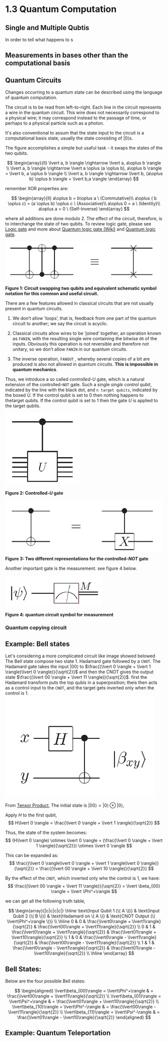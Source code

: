 # 1.3 Quantum Computation

## Single and Multiple Qubtis
In order to tell what happens to s

## Measurements in bases other than the computational basis

## Quantum Circuits
Changes occurring to a quantum state can be described using the language of quantum
computation.

The circuit is to be read from left-to-right. Each line in the circuit represents a wire in the quantum circuit. This wire does not necessarily correspond to a physical wire; it may correspond instead to the passage of time, or perhaps to a physical particle such as a photon.

It's also conventional to assum that the state input to the circuit is a computational basis state, usually the state consisting of $\lvert 0 \rangle$s.

The figure accomplishes a simple but usaful task - it swaps the states
of the two qubits.


$$
\begin{array}{ll}
\lvert a, b \rangle \rightarrow \lvert a, a\oplus b \rangle \\
\lvert a, b \rangle \rightarrow \lvert a \oplus (a \oplus b), a\oplus b \rangle = \lvert b, a \oplus b \rangle \\
\lvert a, b \rangle \rightarrow \lvert b, (a\oplus b) \oplus b \rangle = \lvert b,a \rangle
\end{array} 
$$

remember XOR properties are:

$$
\begin{array}{ll}
a\oplus b = b\oplus a \ (Commutative)\\
a\oplus ( b \oplus c) = (a \oplus b) \oplus c \ (Associative)\\
a\oplus 0 = a \ (Identity)\\
a\oplus a = 0 \ (Self-Inverse)
\end{array} 
$$

where all additions are done modulo 2. The effect of the circuit, therefore, is to interchange the state of two qubits. To review logic gate, please see [Logic gate](../Math_Fundamentals/logic_gates.md) and more about [Quantum logic gate (Wiki)](https://en.wikipedia.org/wiki/Quantum_logic_gate) and [Quantum logic gate](../Math_Fundamentals/Quantum_logic_gates.md).

![Circuit_swap](images/Fig1-7_Circuit_swap.png)

**Figure 1: Circuit swapping two qubits and equivalent schematic symbol notation for this common and useful circuit.**

There are a few features allowed in classical circuits that are not usually present in
quantum circuits.

1. We don’t allow ‘loops’, that is, feedback from one part of the quantum circuit to another; we say the circuit is acyclic.

2. Classical circuits allow wires to be ‘joined’ together, an operation known as `FANIN`, with the resulting single wire containing the bitwise `OR` of the inputs. Obviously this operation is not reversible and therefore not unitary, so we don’t allow `FANIN` in our quantum circuits.

3. The inverse operation, `FANOUT` , whereby several copies of a bit are produced is also not allowed in quantum circuits. **This is impossible in quantum mechanics**.

Thus, we introduce a so called *controlled-U* gate, which is a natural extension of the controlled-`NOT` gate. Such a single *single control qubit*, indicated by the line with the black dot, and `n target qubits`, indicated by the boxed $U$. If the control qubit is set to 0 then nothing happens to thetarget qubits. If the control qubit is set to 1 then the gate $U$ is applied to the target qubits.

![controlled-U](images/controlled-U.png)

**Figure 2: Controlled-$U$ gate**


![Two_different_rep_for_CNOT](images/Two_different_rep_for_CNOT.png)

**Figure 3: Two different representations for the controlled-$NOT$ gate**

Another important gate is the measurement. see figure 4 below.

![measurement](images/measurement.png)

**Figure 4: quantum circuit symbol for measurement**

### Quantum copying circuit

## Example: Bell states
Let's considering a more complicated circuit like image showed belowed
The Bell state compose two state 1. Hadamard gate followed by a `CNOT`. The Hadamard gate takes the input $\lvert 00 \rangle$ to $\frac{(\lvert 0 \rangle + \lvert 1 \rangle)\lvert 0 \rangle)}{\sqrt{2}}$ and then the CNOT gives the output state $\frac{(\lvert 00 \rangle + \lvert 11 \rangle)}{\sqrt{2}}$. first the Hadamard transform puts the top qubis in a superposition; theis then acts as a control input to the `CNOT`, and the target gets inverted only when the control is $1$.
![Bell_state](images/Bell_state.png)

From [Tensor Product](../Math_Fundamentals/linear_algebr_tensor.md), The initial state is $\lvert 00 \rangle = \lvert 0 \rangle \otimes \lvert 0 \rangle$,

Apply $H$ to the first qubit,
$$
H\lvert 0 \rangle = \frac{\lvert 0 \rangle + \lvert 1 \rangle}{\sqrt{2}}
$$

Thus, the state of the system becomes:
$$
(H\lvert 0 \rangle) \otimes \lvert 0 \rangle = (\frac{\lvert 0 \rangle + \lvert 1 \rangle}{\sqrt{2}}) \otimes \lvert 0 \rangle
$$

This can be expanded as:
$$
\frac{(\lvert 0 \rangle\lvert 0 \rangle + \lvert 1 \rangle\lvert 0 \rangle)}{\sqrt{2}} = \frac{(\lvert 00 \rangle + \lvert 10 \rangle)}{\sqrt{2}}
$$

By the effect of the `CNOT`, which inverted only whe the control is $1$, we have:
$$
\frac{(\lvert 00 \rangle + \lvert 11 \rangle)}{\sqrt{2}} = \lvert \beta_{00} \rangle = \lvert \Phi^+\rangle
$$

we can get all the following truth table,

$$
\begin{array}{|c|c|c|c|}
\hline
\text{Input Qubit 1 (\( A \))} & \text{Input Qubit 2 (\( B \))} & \text{Hadamard on \( A \)} & \text{CNOT Output (\( \lvert\Phi^+\rangle \))} \\
\hline
0 & 0 & \frac{\lvert0\rangle + \lvert1\rangle}{\sqrt{2}} & \frac{\lvert00\rangle + \lvert11\rangle}{\sqrt{2}} \\
0 & 1 & \frac{\lvert0\rangle + \lvert1\rangle}{\sqrt{2}} & \frac{\lvert01\rangle + \lvert10\rangle}{\sqrt{2}} \\
1 & 0 & \frac{\lvert0\rangle - \lvert1\rangle}{\sqrt{2}} & \frac{\lvert00\rangle - \lvert11\rangle}{\sqrt{2}} \\
1 & 1 & \frac{\lvert0\rangle - \lvert1\rangle}{\sqrt{2}} & \frac{\lvert01\rangle - \lvert10\rangle}{\sqrt{2}} \\
\hline
\end{array}
$$

## Bell States:
Below are the four possible Bell states:

$$
\begin{aligned}
\lvert\beta_{00}\rangle = \lvert\Phi^+\rangle & = \frac{\lvert00\rangle + \lvert11\rangle}{\sqrt{2}} \\
\lvert\beta_{01}\rangle = \lvert\Psi^+\rangle & = \frac{\lvert01\rangle + \lvert10\rangle}{\sqrt{2}} \\
\lvert\beta_{10}\rangle = \lvert\Phi^-\rangle & = \frac{\lvert00\rangle - \lvert11\rangle}{\sqrt{2}} \\
\lvert\beta_{11}\rangle = \lvert\Psi^-\rangle & = \frac{\lvert01\rangle - \lvert10\rangle}{\sqrt{2}}
\end{aligned}
$$

## Example: Quantum Teleportation